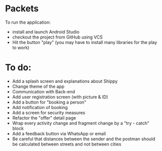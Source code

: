 # Packets
To run the application:
- install and launch Android Studio 
- checkout the project from GitHub using VCS 
- Hit the button "play" (you may have to install many libraries for the play to work)

# To do:
- Add a splash screen and explanations about Shippy
- Change theme of the app
- Communication with Back-end
- Add user registration screen (with picture & ID)
- Add a button for "booking a person"
- Add notification of booking
- Add a screen for security measures
- Refactor the "offer" detail page
- Wrap every activity change and fragment change by a "try - catch" block
- Add a feedback button via WhatsApp or email
- Be careful that distances between the sender and the postman should be calculated between streets and not between cities
